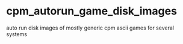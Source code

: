# cpm_autorun_game_disk_images
auto run disk images of mostly generic cpm ascii games for several systems

